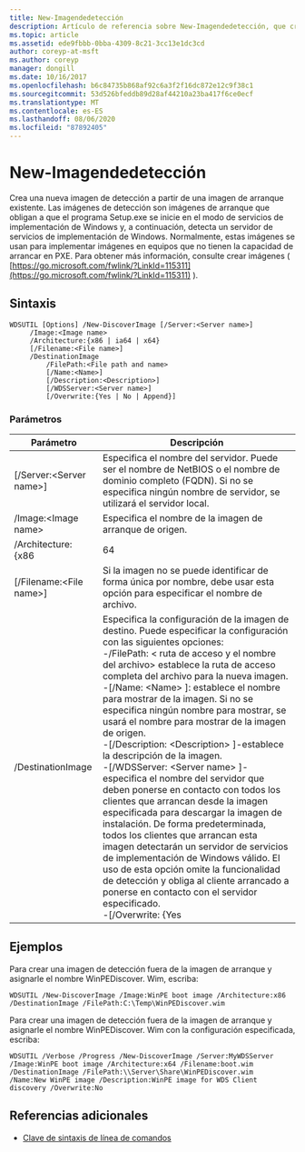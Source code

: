 ```yaml
---
title: New-Imagendedetección
description: Artículo de referencia sobre New-Imagendedetección, que crea una nueva imagen de detección a partir de una imagen de arranque existente.
ms.topic: article
ms.assetid: ede9fbbb-0bba-4309-8c21-3cc13e1dc3cd
author: coreyp-at-msft
ms.author: coreyp
manager: dongill
ms.date: 10/16/2017
ms.openlocfilehash: b6c84735b868af92c6a3f2f16dc872e12c9f38c1
ms.sourcegitcommit: 53d526bfeddb89d28af44210a23ba417f6ce0ecf
ms.translationtype: MT
ms.contentlocale: es-ES
ms.lasthandoff: 08/06/2020
ms.locfileid: "87892405"
---
```

# <a name="new-discoverimage"></a>New-Imagendedetección

Crea una nueva imagen de detección a partir de una imagen de arranque existente. Las imágenes de detección son imágenes de arranque que obligan a que el programa Setup.exe se inicie en el modo de servicios de implementación de Windows y, a continuación, detecta un servidor de servicios de implementación de Windows. Normalmente, estas imágenes se usan para implementar imágenes en equipos que no tienen la capacidad de arrancar en PXE. Para obtener más información, consulte crear imágenes ( [https://go.microsoft.com/fwlink/?LinkId=115311](https://go.microsoft.com/fwlink/?LinkId=115311) ).

## <a name="syntax"></a>Sintaxis

```
WDSUTIL [Options] /New-DiscoverImage [/Server:<Server name>]
     /Image:<Image name>
     /Architecture:{x86 | ia64 | x64}
     [/Filename:<File name>]
     /DestinationImage
         /FilePath:<File path and name>
         [/Name:<Name>]
         [/Description:<Description>]
         [/WDSServer:<Server name>]
         [/Overwrite:{Yes | No | Append}]
```

### <a name="parameters"></a>Parámetros

|        Parámetro         |                                                                                                                                                                                                                                                                                                                                                                                                                       Descripción                                                                                                                                                                                                                                                                                                                                                                                                                       |
|--------------------------|---------------------------------------------------------------------------------------------------------------------------------------------------------------------------------------------------------------------------------------------------------------------------------------------------------------------------------------------------------------------------------------------------------------------------------------------------------------------------------------------------------------------------------------------------------------------------------------------------------------------------------------------------------------------------------------------------------------------------------------------------------------------------------------------------------------------------------------------------------|
| [/Server:\<Server name>] |                                                                                                                                                                                                                                                                                                                                     Especifica el nombre del servidor. Puede ser el nombre de NetBIOS o el nombre de dominio completo (FQDN). Si no se especifica ningún nombre de servidor, se utilizará el servidor local.                                                                                                                                                                                                                                                                                                                                     |
|   /Image:\<Image name>   |                                                                                                                                                                                                                                                                                                                                                                                                      Especifica el nombre de la imagen de arranque de origen.                                                                                                                                                                                                                                                                                                                                                                                                       |
|    /Architecture: {x86    |                                                                                                                                                                                                                                                                                                                                                                                                                          64                                                                                                                                                                                                                                                                                                                                                                                                                           |
| [/Filename:\<File name>] |                                                                                                                                                                                                                                                                                                                                                                         Si la imagen no se puede identificar de forma única por nombre, debe usar esta opción para especificar el nombre de archivo.                                                                                                                                                                                                                                                                                                                                                                          |
|    /DestinationImage     | Especifica la configuración de la imagen de destino. Puede especificar la configuración con las siguientes opciones:</br>-/FilePath: < ruta de acceso y el nombre del archivo> establece la ruta de acceso completa del archivo para la nueva imagen.</br>-[/Name: \<Name> ]: establece el nombre para mostrar de la imagen. Si no se especifica ningún nombre para mostrar, se usará el nombre para mostrar de la imagen de origen.</br>-[/Description: \<Description> ]-establece la descripción de la imagen.</br>-[/WDSServer: \<Server name> ]-especifica el nombre del servidor que deben ponerse en contacto con todos los clientes que arrancan desde la imagen especificada para descargar la imagen de instalación. De forma predeterminada, todos los clientes que arrancan esta imagen detectarán un servidor de servicios de implementación de Windows válido. El uso de esta opción omite la funcionalidad de detección y obliga al cliente arrancado a ponerse en contacto con el servidor especificado.</br>-[/Overwrite: {Yes |

## <a name="examples"></a>Ejemplos

Para crear una imagen de detección fuera de la imagen de arranque y asignarle el nombre WinPEDiscover. Wim, escriba:
```
WDSUTIL /New-DiscoverImage /Image:WinPE boot image /Architecture:x86 /DestinationImage /FilePath:C:\Temp\WinPEDiscover.wim
```
Para crear una imagen de detección fuera de la imagen de arranque y asignarle el nombre WinPEDiscover. Wim con la configuración especificada, escriba:
```
WDSUTIL /Verbose /Progress /New-DiscoverImage /Server:MyWDSServer
/Image:WinPE boot image /Architecture:x64 /Filename:boot.wim /DestinationImage /FilePath:\\Server\Share\WinPEDiscover.wim
/Name:New WinPE image /Description:WinPE image for WDS Client discovery /Overwrite:No
```

## <a name="additional-references"></a>Referencias adicionales

- [Clave de sintaxis de línea de comandos](command-line-syntax-key.md)